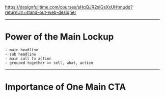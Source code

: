 
<https://designfulltime.com/courses/sHqQJR2slGsXxUHtmudd?returnUrl=stand-out-web-designer>

---

# Power of the Main Lockup

	- main headline
	- sub headline
	- main call to action
	- grouped together => sell, what, action

---

# Importance of One Main CTA
